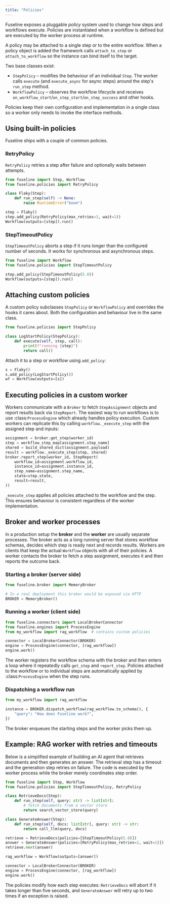 ```yaml
---
title: "Policies"
---
```


Fuseline exposes a pluggable *policy* system used to change how steps and
workflows execute. Policies are instantiated when a workflow is defined but
are executed by the worker process at runtime.

A policy may be attached to a single step or to the entire workflow. When a
policy object is added the framework calls ``attach_to_step`` or
``attach_to_workflow`` so the instance can bind itself to the target.

Two base classes exist:

* ``StepPolicy`` – modifies the behaviour of an individual ``Step``.  The
  worker calls ``execute`` (and ``execute_async`` for async steps) around the
  step's ``run_step`` method.
* ``WorkflowPolicy`` – observes the workflow lifecycle and receives
  ``on_workflow_start``/``on_step_start``/``on_step_success`` and other hooks.

Policies keep their own configuration and implementation in a single class so a
worker only needs to invoke the interface methods.

## Using built‑in policies

Fuseline ships with a couple of common policies.

### RetryPolicy

``RetryPolicy`` retries a step after failure and optionally waits between
attempts.

```python
from fuseline import Step, Workflow
from fuseline.policies import RetryPolicy

class Flaky(Step):
    def run_step(self) -> None:
        raise RuntimeError("boom")

step = Flaky()
step.add_policy(RetryPolicy(max_retries=3, wait=1))
Workflow(outputs=[step]).run()
```

### StepTimeoutPolicy

``StepTimeoutPolicy`` aborts a step if it runs longer than the configured number
of seconds. It works for synchronous and asynchronous steps.

```python
from fuseline import Workflow
from fuseline.policies import StepTimeoutPolicy

step.add_policy(StepTimeoutPolicy(5.0))
Workflow(outputs=[step]).run()
```

## Attaching custom policies

A custom policy subclasses ``StepPolicy`` or ``WorkflowPolicy`` and overrides
the hooks it cares about. Both the configuration and behaviour live in the same
class.

```python
from fuseline.policies import StepPolicy

class LogStartPolicy(StepPolicy):
    def execute(self, step, call):
        print(f"running {step}")
        return call()
```

Attach it to a step or workflow using ``add_policy``:

```python
s = Flaky()
s.add_policy(LogStartPolicy())
wf = Workflow(outputs=[s])
```

## Executing policies in a custom worker

Workers communicate with a ``Broker`` to fetch ``StepAssignment`` objects and
report results back via ``StepReport``. The easiest way to run workflows is to
use :class:`ProcessEngine` which already handles policy execution. Custom
workers can replicate this by calling ``workflow._execute_step`` with the
assigned step and inputs:

```python
assignment = broker.get_step(worker_id)
step = workflow_step_map[assignment.step_name]
shared = build_shared_dict(assignment.payload)
result = workflow._execute_step(step, shared)
broker.report_step(worker_id, StepReport(
    workflow_id=assignment.workflow_id,
    instance_id=assignment.instance_id,
    step_name=assignment.step_name,
    state=step.state,
    result=result,
))
```

``_execute_step`` applies all policies attached to the workflow and the step.
This ensures behaviour is consistent regardless of the worker implementation.

## Broker and worker processes

In a production setup the **broker** and the **worker** are usually
separate processes. The broker acts as a long running server that stores
workflow schemas, decides which step is ready next and records results.
Workers are clients that keep the actual `Workflow` objects with all of
their policies. A worker contacts the broker to fetch a step assignment,
executes it and then reports the outcome back.

### Starting a broker (server side)

```python
from fuseline.broker import MemoryBroker

# In a real deployment this broker would be exposed via HTTP
BROKER = MemoryBroker()
```

### Running a worker (client side)

```python
from fuseline.connectors import LocalBrokerConnector
from fuseline.engines import ProcessEngine
from my_workflow import rag_workflow  # contains custom policies

connector = LocalBrokerConnector(BROKER)
engine = ProcessEngine(connector, [rag_workflow])
engine.work()
```

The worker registers the workflow schema with the broker and then enters a
loop where it repeatedly calls ``get_step`` and ``report_step``.  Policies
attached to the workflow or to individual steps are automatically applied
by :class:`ProcessEngine` when the step runs.

### Dispatching a workflow run

```python
from my_workflow import rag_workflow

instance = BROKER.dispatch_workflow(rag_workflow.to_schema(), {
    "query": "How does Fuseline work?",
})
```

The broker enqueues the starting steps and the worker picks them up.

## Example: RAG worker with retries and timeouts

Below is a simplified example of building an AI agent that retrieves
documents and then generates an answer.  The retrieval step has a timeout
and the generation step retries on failure.  The code is executed by the
worker process while the broker merely coordinates step order.

```python
from fuseline import Step, Workflow
from fuseline.policies import StepTimeoutPolicy, RetryPolicy

class RetrieveDocs(Step):
    def run_step(self, query: str) -> list[str]:
        # fetch documents from a vector store
        return search_vector_store(query)

class GenerateAnswer(Step):
    def run_step(self, docs: list[str], query: str) -> str:
        return call_llm(query, docs)

retrieve = RetrieveDocs(policies=[StepTimeoutPolicy(5.0)])
answer = GenerateAnswer(policies=[RetryPolicy(max_retries=2, wait=1)])
retrieve.next(answer)

rag_workflow = Workflow(outputs=[answer])

connector = LocalBrokerConnector(BROKER)
engine = ProcessEngine(connector, [rag_workflow])
engine.work()
```

The policies modify how each step executes: ``RetrieveDocs`` will abort
if it takes longer than five seconds, and ``GenerateAnswer`` will retry up
to two times if an exception is raised.
